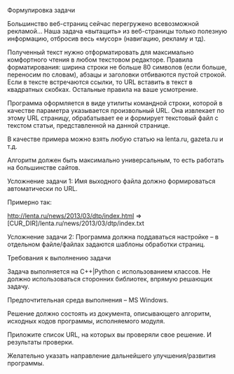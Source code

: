 Формулировка задачи

Большинство веб-страниц сейчас перегружено всевозможной рекламой... Наша задача «вытащить» из веб-страницы только полезную информацию, отбросив весь «мусор» (навигацию, рекламу и тд).

Полученный текст нужно отформатировать для максимально комфортного чтения в любом текстовом редакторе. Правила форматирования: ширина строки не больше 80 символов (если больше, переносим по словам), абзацы и заголовки отбиваются пустой строкой. Если в тексте встречаются ссылки, то URL вставить в текст в квадратных скобках. Остальные правила на ваше усмотрение.

Программа оформляется в виде утилиты командной строки, которой в качестве параметра указывается произвольный URL. Она извлекает по этому URL страницу, обрабатывает ее и формирует текстовый файл с текстом статьи, представленной на данной странице.

В качестве примера можно взять любую статью на lenta.ru, gazeta.ru и т.д.

Алгоритм должен быть максимально универсальным, то есть работать на большинстве сайтов.

Усложнение задачи 1: Имя выходного файла должно формироваться автоматически по URL.

Примерно так:

http://lenta.ru/news/2013/03/dtp/index.html => [CUR_DIR]/lenta.ru/news/2013/03/dtp/index.txt

Усложнение задачи 2: Программа должна поддаваться настройке – в отдельном файле/файлах задаются шаблоны обработки страниц.

Требования к выполнению задачи

Задача выполняется на С++|Python с использованием классов. Не должно использоваться сторонних библиотек, впрямую решающих задачу.

Предпочтительная среда выполнения – MS Windows.

Решение должно состоять из документа, описывающего алгоритм, исходных кодов программы, исполняемого модуля.

Приложите список URL, на которых вы проверяли свое решение. И результаты проверки.

Желательно указать направление дальнейшего улучшения/развития программы.
